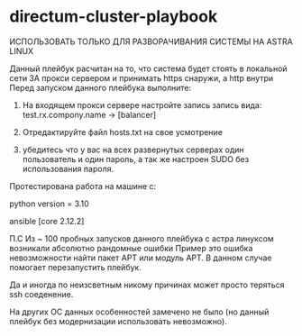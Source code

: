 # directum-cluster-playbook

ИСПОЛЬЗОВАТЬ ТОЛЬКО ДЛЯ РАЗВОРАЧИВАНИЯ СИСТЕМЫ НА ASTRA LINUX

Данный плейбук расчитан на то, что система будет стоять в локальной сети ЗА прокси сервером и принимать https снаружи, а http внутри
Перед запуском данного плейбука выполните:

1) На входящем прокси сервере настройте запись запись вида:
test.rx.compony.name -> [balancer]

2) Отредактируйте файл hosts.txt на свое усмотрение

3) убедитесь что у вас на всех развернутых серверах один пользователь и один пароль, 
а так же настроен SUDO без использования пароля.

Протестирована работа на машине с:

python version = 3.10

ansible [core 2.12.2]



П.С 
Из ~ 100 пробных запусков данного плейбука с астра линуксом возникали абсолютно рандомные ошибки
Пример это ошибка невозможности найти пакет APT или модуль APT.
В данном случае помогает перезапустить плейбук.

Да и иногда по неизсветным никому причинах может просто теряться ssh соеденение. 

На других ОС данных особенностей замечено не было (но данный плейбук без модернизации использовать невозможно).

